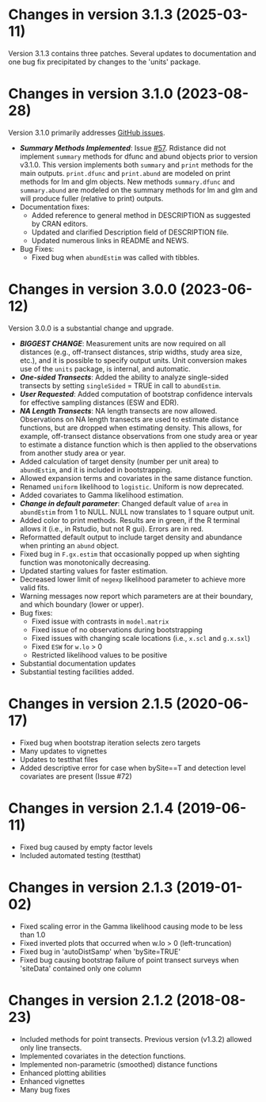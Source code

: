Changes in version 3.1.3 (2025-03-11)
==============
Version 3.1.3 contains three patches.  Several updates to 
documentation and one bug fix precipitated
by changes to the 'units' package. 

Changes in version 3.1.0 (2023-08-28)
==============
Version 3.1.0 primarily addresses [GitHub issues](https://github.com/tmcd82070/Rdistance/issues).

* ***Summary Methods Implemented***: Issue [#57](https://github.com/tmcd82070/Rdistance/issues/57).  Rdistance did not implement `summary` methods for dfunc and abund objects prior to version v3.1.0. This version implements both `summary` and `print` methods for the main outputs.  `print.dfunc` and `print.abund` are modeled on print methods for lm and glm objects.  New methods `summary.dfunc` and `summary.abund` are modeled on the summary methods for lm and glm and will produce fuller (relative to print) outputs. 
* Documentation fixes:
  + Added reference to general method in DESCRIPTION as suggested by CRAN editors.
  + Updated and clarified Description field of DESCRIPTION file.
  + Updated numerous links in README and NEWS.
* Bug Fixes:
  + Fixed bug when `abundEstim` was called with tibbles. 



Changes in version 3.0.0 (2023-06-12)
==============
Version 3.0.0 is a substantial change and upgrade. 

* ***BIGGEST CHANGE***: Measurement units are now required on all distances
(e.g., off-transect distances, strip widths, study area size, etc.),
and it is possible to specify output units.
Unit conversion makes use of the `units` package, is internal, and automatic. 
* ***One-sided Transects***: Added the ability to analyze single-sided transects 
by setting `singleSided` = TRUE in call to `abundEstim`. 
* ***User Requested***: Added computation of bootstrap confidence intervals 
for effective sampling distances (ESW and EDR). 
* ***NA Length Transects***: NA length transects are now allowed. Observations 
on NA length transects are used to estimate distance functions, but are dropped
when estimating density.  This allows, for example, off-transect distance observations
from one study area or year to estimate a distance function which is then applied 
to the observations from another study area or year. 
* Added calculation of target density (number per unit area) 
to `abundEstim`, and it is included in bootstrapping.
* Allowed expansion terms and covariates in the same distance function.
* Renamed `uniform` likelihood to `logistic`. Uniform is now deprecated.
* Added covariates to Gamma likelihood estimation.
* ***Change in default parameter***: Changed default value of `area` in
`abundEstim` from 1 to NULL. NULL now translates to 1 square output 
unit.  
* Added color to print methods.  Results are in green, if the R terminal 
allows it (i.e., in Rstudio, but not R gui).  Errors are in red.
* Reformatted default output to include target density and abundance when 
printing an `abund` object.
* Fixed bug in `F.gx.estim` that occasionally popped up when sighting 
function was monotonically decreasing.
* Updated starting values for faster estimation.
* Decreased lower limit of `negexp` likelihood parameter to achieve more valid
fits. 
* Warning messages now report which parameters are at their boundary, 
and which boundary (lower or upper).
* Bug fixes:
  + Fixed issue with contrasts in `model.matrix`
  + Fixed issue of no observations during bootstrapping
  + Fixed issues with changing scale locations (i.e., `x.scl` and `g.x.sxl`)
  + Fixed `ESW` for `w.lo` > 0
  + Restricted likelihood values to be positive
* Substantial documentation updates
* Substantial testing facilities added. 


Changes in version 2.1.5 (2020-06-17)
==============
* Fixed bug when bootstrap iteration selects zero targets 
* Many updates to vignettes
* Updates to testthat files
* Added descriptive error for case when bySite==T and detection level covariates are present (Issue #72)

Changes in version 2.1.4 (2019-06-11)
==============
* Fixed bug caused by empty factor levels
* Included automated testing (testthat)

Changes in version 2.1.3 (2019-01-02)
==============
* Fixed scaling error in the Gamma likelihood causing mode to be less than 1.0
* Fixed inverted plots that occurred when w.lo > 0 (left-truncation)
* Fixed bug in 'autoDistSamp' when 'bySite=TRUE'
* Fixed bug causing bootstrap failure of point transect surveys when 'siteData' contained only one column


Changes in version 2.1.2 (2018-08-23)
==============
* Included methods for point transects. Previous version (v1.3.2) allowed only line transects.
* Implemented covariates in the detection functions.
* Implemented non-parametric (smoothed) distance functions
* Enhanced plotting abilities
* Enhanced vignettes
* Many bug fixes
